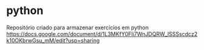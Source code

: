 # python
Repositório criado para armazenar exercícios em python 
https://docs.google.com/document/d/1L3MKfY0Fli7WnJDQRW_lSSSscdcz2k10OKbrwGsu_mM/edit?usp=sharing

